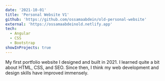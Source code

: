 ```yaml
---
date: '2021-10-01'
title: 'Personal Website V1'
github: 'https://github.com/ossamaabdein/old-personal-website'
external: 'https://ossamaabdeinold.netlify.app'
tech:
  - Angular
  - CSS
  - Bootstrap
showInProjects: true
---
```


My first portfolio website I designed and built in 2021. I learned quite a bit about HTML, CSS, and SEO. Since then, I think my web development and design skills have improved immensely.

